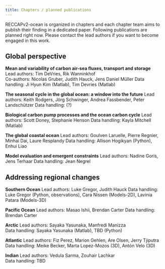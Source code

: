 ```yaml
---
title: Chapters / planned publications
---
```


RECCAPv2-ocean is organized in chapters and each chapter team aims to publish their finding in a dedicated paper. Following publications are planned right now. Please contact the lead authors if you want to become engaged in this work.

## Global perspective

**Mean and variability of carbon air-sea fluxes, transport and storage**  
Lead authors: Tim DeVries, Rik Wanninkhof  
Co-authors: Nicolas Gruber, Judith Hauck, Jens Daniel Müller
Data handling: Ji Hyun Kim (Matlab), Tim Devries (Matlab)

**The seasonal cycle in the global ocean: a window into the future**
Lead authors: Keith Rodgers, Jörg Schwinger, Andrea Fassbender, Peter Landschützer
Data handling: (?)

**Biological carbon pump processes and the ocean carbon cycle**
Lead authors: Scott Doney, Stephanie Henson
Data handling: Kayla Mitchell (Matlab)

**The global coastal ocean**
Lead authors: Goulven Laruelle, Pierre Regnier, Minhai Dai, Laure Resplandy
Data handling: Allison Hogikyan (Python), Enhui Liao

**Model evaluation and emergent constraints**
Lead authors: Nadine Goris, Jens Terhaar
Data handling: Jean Negrel

## Addressing regional changes

**Southern Ocean**
Lead authors: Luke Gregor, Judith Hauck
Data handling: Luke Gregor (Python, observations), Cara Nissen (Models-2D), Lavinia Patara (Models-3D)

**Pacific Ocean**
Lead authors: Masao Ishii, Brendan Carter
Data handling: Brendan Carter

**Arctic**
Lead authors: Sayaka Yasunaka, Manfredi Manizza  
Data handling: Sayaka Yasunaka (Matlab), TBD (Python)

**Atlantic**
Lead authors: Fiz Perez, Marion Gehlen, Are Olsen, Jerry Tjiputra  
Data handling:  Meike Becker, Marta Lopez-Mozos (3D), Antón Velo (3D)

**Indian**
Lead authors: Vedula Sarma, Zouhair Lachkar  
Data handling:  TBD
